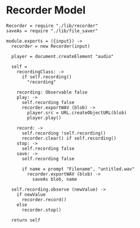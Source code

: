 Recorder Model
==============

    Recorder = require "./lib/recorder"
    saveAs = require "./lib/file_saver"

    module.exports = ({input}) ->
      recorder = new Recorder(input)

      player = document.createElement "audio"

      self =
        recordingClass: ->
          if self.recording()
            "recording"

        recording: Observable false
        play: ->
          self.recording false
          recorder.exportWAV (blob) ->
            player.src = URL.createObjectURL(blob)
            player.play()

        record: ->
          self.recording !self.recording()
          recorder.clear() if self.recording()
        stop: ->
          self.recording false
        save: ->
          self.recording false

          if name = prompt "Filename", "untitled.wav"
            recorder.exportWAV (blob) ->
              saveAs blob, name

      self.recording.observe (newValue) ->
        if newValue
          recorder.record()
        else
          recorder.stop()

      return self

